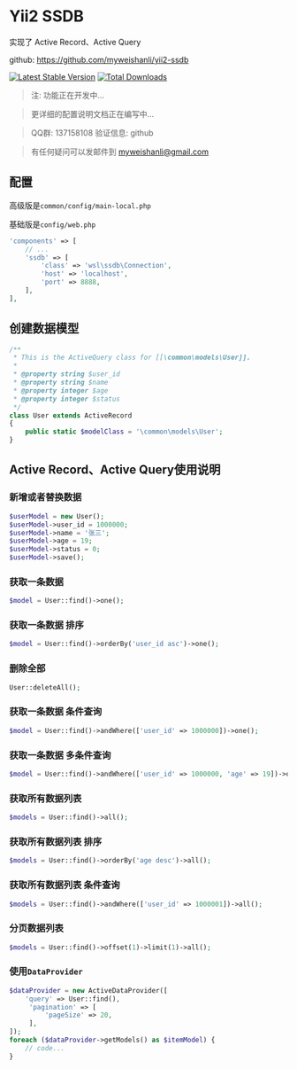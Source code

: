 Yii2 SSDB
=========

实现了 Active Record、Active Query

github: https://github.com/myweishanli/yii2-ssdb

[![Latest Stable Version](https://poser.pugx.org/myweishanli/yii2-ssdb/v/stable.png)](https://packagist.org/packages/myweishanli/yii2-ssdb)
[![Total Downloads](https://poser.pugx.org/myweishanli/yii2-ssdb/downloads.png)](https://packagist.org/packages/myweishanli/yii2-ssdb)

> 注: 功能正在开发中...

> 更详细的配置说明文档正在编写中...

> QQ群: 137158108 验证信息: github

> 有任何疑问可以发邮件到 myweishanli@gmail.com

配置
------------

高级版是`common/config/main-local.php`

基础版是`config/web.php`

```php
'components' => [
    // ...
    'ssdb' => [
        'class' => 'wsl\ssdb\Connection',
        'host' => 'localhost',
        'port' => 8888,
    ],
],
```

创建数据模型
------------

```php
/**
 * This is the ActiveQuery class for [[\common\models\User]].
 *
 * @property string $user_id
 * @property string $name
 * @property integer $age
 * @property integer $status
 */
class User extends ActiveRecord
{
    public static $modelClass = '\common\models\User';
}
```

Active Record、Active Query使用说明
------------

### 新增或者替换数据

```php
$userModel = new User();
$userModel->user_id = 1000000;
$userModel->name = '张三';
$userModel->age = 19;
$userModel->status = 0;
$userModel->save();
```

### 获取一条数据

```php
$model = User::find()->one();
```

### 获取一条数据 排序

```php
$model = User::find()->orderBy('user_id asc')->one();
```

### 删除全部

```php
User::deleteAll();
```

### 获取一条数据 条件查询

```php
$model = User::find()->andWhere(['user_id' => 1000000])->one();
```

### 获取一条数据 多条件查询

```php
$model = User::find()->andWhere(['user_id' => 1000000, 'age' => 19])->one();
```

### 获取所有数据列表

```php
$models = User::find()->all();
```

### 获取所有数据列表 排序

```php
$models = User::find()->orderBy('age desc')->all();
```

### 获取所有数据列表 条件查询

```php
$models = User::find()->andWhere(['user_id' => 1000001])->all();
```

### 分页数据列表

```php
$models = User::find()->offset(1)->limit(1)->all();
```

### 使用`DataProvider`

```php
$dataProvider = new ActiveDataProvider([
    'query' => User::find(),
     'pagination' => [
         'pageSize' => 20,
     ],
]);
foreach ($dataProvider->getModels() as $itemModel) {
    // code...
}
```

